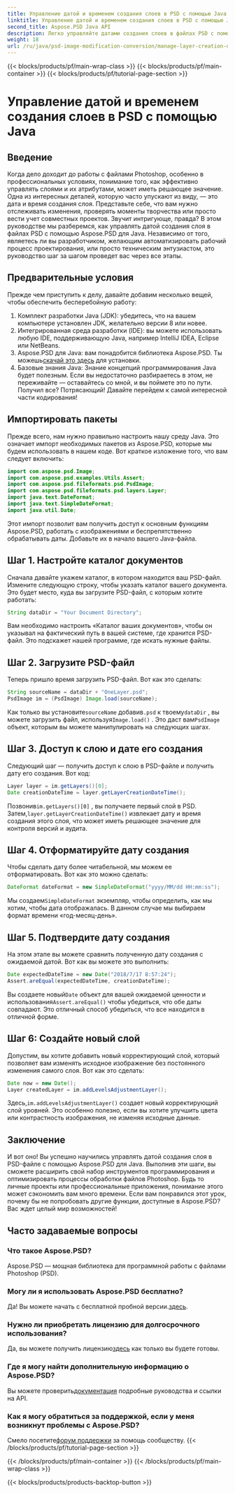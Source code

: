 ```yaml
---
title: Управление датой и временем создания слоев в PSD с помощью Java
linktitle: Управление датой и временем создания слоев в PSD с помощью Java
second_title: Aspose.PSD Java API
description: Легко управляйте датами создания слоев в файлах PSD с помощью Java. В этом руководстве вы узнаете, как использовать Aspose.PSD для удобной обработки изображений и управления слоями.
weight: 18
url: /ru/java/psd-image-modification-conversion/manage-layer-creation-datetime-psd/
---
```


{{< blocks/products/pf/main-wrap-class >}}
{{< blocks/products/pf/main-container >}}
{{< blocks/products/pf/tutorial-page-section >}}

# Управление датой и временем создания слоев в PSD с помощью Java

## Введение
Когда дело доходит до работы с файлами Photoshop, особенно в профессиональных условиях, понимание того, как эффективно управлять слоями и их атрибутами, может иметь решающее значение. Одна из интересных деталей, которую часто упускают из виду, — это дата и время создания слоя. Представьте себе, что вам нужно отслеживать изменения, проверять моменты творчества или просто вести учет совместных проектов. Звучит интригующе, правда? В этом руководстве мы разберемся, как управлять датой создания слоя в файлах PSD с помощью Aspose.PSD для Java. Независимо от того, являетесь ли вы разработчиком, желающим автоматизировать рабочий процесс проектирования, или просто техническим энтузиастом, это руководство шаг за шагом проведет вас через все этапы.
## Предварительные условия
Прежде чем приступить к делу, давайте добавим несколько вещей, чтобы обеспечить бесперебойную работу:
1. Комплект разработки Java (JDK): убедитесь, что на вашем компьютере установлен JDK, желательно версии 8 или новее.
2. Интегрированная среда разработки (IDE): вы можете использовать любую IDE, поддерживающую Java, например IntelliJ IDEA, Eclipse или NetBeans.
3.  Aspose.PSD для Java: вам понадобится библиотека Aspose.PSD. Ты можешь[скачай это здесь](https://releases.aspose.com/psd/java/) для установки.
4. Базовые знания Java: Знание концепций программирования Java будет полезным. Если вы недостаточно разбираетесь в этом, не переживайте — оставайтесь со мной, и вы поймете это по пути.
Получил все? Потрясающий! Давайте перейдем к самой интересной части кодирования!
## Импортировать пакеты
Прежде всего, нам нужно правильно настроить нашу среду Java. Это означает импорт необходимых пакетов из Aspose.PSD, которые мы будем использовать в нашем коде. Вот краткое изложение того, что вам следует включить:
```java
import com.aspose.psd.Image;
import com.aspose.psd.examples.Utils.Assert;
import com.aspose.psd.fileformats.psd.PsdImage;
import com.aspose.psd.fileformats.psd.layers.Layer;
import java.text.DateFormat;
import java.text.SimpleDateFormat;
import java.util.Date;
```
Этот импорт позволит вам получить доступ к основным функциям Aspose.PSD, работать с изображениями и беспрепятственно обрабатывать даты. Добавьте их в начало вашего Java-файла.
## Шаг 1. Настройте каталог документов
Сначала давайте укажем каталог, в котором находится ваш PSD-файл. Измените следующую строку, чтобы указать каталог вашего документа. Это будет место, куда вы загрузите PSD-файл, с которым хотите работать:
```java
String dataDir = "Your Document Directory";
```

Вам необходимо настроить «Каталог ваших документов», чтобы он указывал на фактический путь в вашей системе, где хранится PSD-файл. Это подскажет нашей программе, где искать нужные файлы.
## Шаг 2. Загрузите PSD-файл
Теперь пришло время загрузить PSD-файл. Вот как это сделать:
```java
String sourceName = dataDir + "OneLayer.psd";
PsdImage im = (PsdImage) Image.load(sourceName);
```

 Как только вы установите`sourceName` добавив`.psd` к твоему`dataDir` , вы можете загрузить файл, используя`Image.load()` . Это даст вам`PsdImage` объект, которым вы можете манипулировать на следующих шагах.
## Шаг 3. Доступ к слою и дате его создания
Следующий шаг — получить доступ к слою в PSD-файле и получить дату его создания. Вот код:
```java
Layer layer = im.getLayers()[0];
Date creationDateTime = layer.getLayerCreationDateTime();
```

 Позвонив`im.getLayers()[0]` , вы получаете первый слой в PSD. Затем,`layer.getLayerCreationDateTime()` извлекает дату и время создания этого слоя, что может иметь решающее значение для контроля версий и аудита.
## Шаг 4. Отформатируйте дату создания
Чтобы сделать дату более читабельной, мы можем ее отформатировать. Вот как это можно сделать:
```java
DateFormat dateFormat = new SimpleDateFormat("yyyy/MM/dd HH:mm:ss");
```

 Мы создаем`SimpleDateFormat` экземпляр, чтобы определить, как мы хотим, чтобы дата отображалась. В данном случае мы выбираем формат времени «год-месяц-день».
## Шаг 5. Подтвердите дату создания
На этом этапе вы можете сравнить полученную дату создания с ожидаемой датой. Вот как вы можете это выполнить:
```java
Date expectedDateTime = new Date("2018/7/17 8:57:24");
Assert.areEqual(expectedDateTime, creationDateTime);
```

 Вы создаете новый`Date` объект для вашей ожидаемой ценности и использования`Assert.areEqual()` чтобы убедиться, что обе даты совпадают. Это отличный способ убедиться, что все находится в отличной форме.
## Шаг 6: Создайте новый слой
Допустим, вы хотите добавить новый корректирующий слой, который позволяет вам изменять исходное изображение без постоянного изменения самого слоя. Вот как это сделать:
```java
Date now = new Date();
Layer createdLayer = im.addLevelsAdjustmentLayer();
```

 Здесь,`im.addLevelsAdjustmentLayer()` создает новый корректирующий слой уровней. Это особенно полезно, если вы хотите улучшить цвета или контрастность изображения, не изменяя исходные данные.
## Заключение
И вот оно! Вы успешно научились управлять датой создания слоя в PSD-файле с помощью Aspose.PSD для Java. Выполнив эти шаги, вы сможете расширить свой набор инструментов программирования и оптимизировать процессы обработки файлов Photoshop. Будь то личные проекты или профессиональные приложения, понимание этого может сэкономить вам много времени.
Если вам понравился этот урок, почему бы не попробовать другие функции, доступные в Aspose.PSD? Вас ждет целый мир возможностей!
## Часто задаваемые вопросы
### Что такое Aspose.PSD?  
Aspose.PSD — мощная библиотека для программной работы с файлами Photoshop (PSD).
### Могу ли я использовать Aspose.PSD бесплатно?  
 Да! Вы можете начать с бесплатной пробной версии.[здесь](https://releases.aspose.com/).
### Нужно ли приобретать лицензию для долгосрочного использования?  
 Да, вы можете получить лицензию[здесь](https://purchase.aspose.com/buy) как только вы будете готовы.
### Где я могу найти дополнительную информацию о Aspose.PSD?  
 Вы можете проверить[документация](https://reference.aspose.com/psd/java/) подробные руководства и ссылки на API.
### Как я могу обратиться за поддержкой, если у меня возникнут проблемы с Aspose.PSD?  
 Смело посетите[форум поддержки](https://forum.aspose.com/c/psd/34) за помощь сообществу.
{{< /blocks/products/pf/tutorial-page-section >}}

{{< /blocks/products/pf/main-container >}}
{{< /blocks/products/pf/main-wrap-class >}}

{{< blocks/products/products-backtop-button >}}
